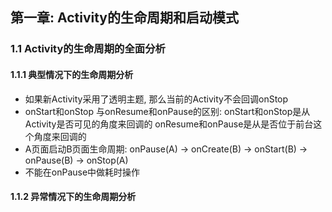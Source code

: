 ## 第一章: Activity的生命周期和启动模式

### 1.1 Activity的生命周期的全面分析

#### 1.1.1 典型情况下的生命周期分析
* 如果新Activity采用了透明主题, 那么当前的Activity不会回调onStop
* onStart和onStop 与onResume和onPause的区别:
    onStart和onStop是从Activity是否可见的角度来回调的
    onResume和onPause是从是否位于前台这个角度来回调的
* A页面启动B页面生命周期: onPause(A) -> onCreate(B) -> onStart(B) -> onPause(B) -> onStop(A)
* 不能在onPause中做耗时操作

#### 1.1.2 异常情况下的生命周期分析